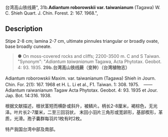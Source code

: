 台湾高山铁线蕨",
31b.**Adiantum roborowskii var. taiwanianum** (Tagawa) W. C. Shieh Quart. J. Chin. Forest. 2: 167. 1968.",

## Description
Stipe 2-8 cm; lamina 2-7 cm, ultimate pinnules triangular or broadly ovate, base broadly cuneate.

> ● On moss-covered rocks and cliffs; 2200-3500 m. C and S Taiwan.
  "Synonym": "*Adiantum taiwanianum* Tagawa, Acta Phytotax. Geobot. 4: 93. 1935.
**29b.台湾高山铁线蕨（变种）（台湾植物志）**

Adiantum roborowskii Maxim. var. taiwanianum (Tagawa) Shieh in Journ.　Chin. For. 2(1): 167. 1968 et H. L. Li et al., F1. Taiwan. 1: 308. 1975.　——Adiantum raiwanianum Tagaw Acta Phytotax. Geobot. 4: 93. 1935 et Jour. Jap. Bot. 14:316. 1938.

根据文献描述，根状茎短而横卧或斜升，被鳞片。柄长2-8厘米，褐棕色，无光泽。叶片长2-7厘米，二至三回羽状， 末回小羽片三角形或宽卵形，基部楔形，革质，光滑。孢子囊群每羽片1枚有时2枚。

特产我国台湾中部及南部。
